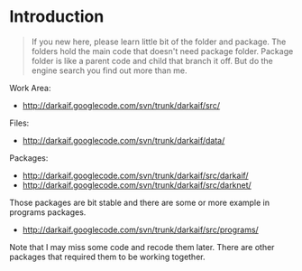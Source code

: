# Introduction #
> If you new here, please learn little bit of the folder and package. The folders hold the main code that doesn't need package folder. Package folder is like a parent code and child that branch it off. But do the engine search you find out more than me.

Work Area:
  * http://darkaif.googlecode.com/svn/trunk/darkaif/src/

Files:
  * http://darkaif.googlecode.com/svn/trunk/darkaif/data/

Packages:
  * http://darkaif.googlecode.com/svn/trunk/darkaif/src/darkaif/
  * http://darkaif.googlecode.com/svn/trunk/darkaif/src/darknet/

Those packages are bit stable and there are some or more example in programs packages.
  * http://darkaif.googlecode.com/svn/trunk/darkaif/src/programs/

Note that I may miss some code and recode them later. There are other packages that required them to be working together.